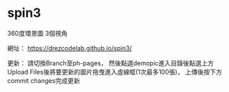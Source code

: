 # spin3
360度環景圖
3個視角

網址： https://drezcodelab.github.io/spin3/

更新： 請切換Branch至ph-pages， 然後點選demopic進入目錄後點選上方Upload Files後將要更新的圖片拖曳進入虛線框(1次最多100張)， 上傳後按下方commit changes完成更新
